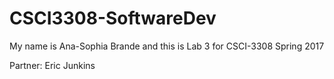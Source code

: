 # CSCI3308-SoftwareDev

My name is Ana-Sophia Brande and this is Lab 3 for CSCI-3308 Spring 2017 

Partner: Eric Junkins


